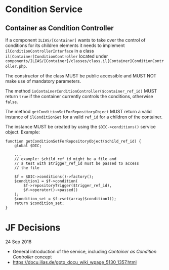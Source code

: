 # Condition Service

## Container as Condition Controller

If a component `ILIAS/[Container]` wants to take over the control of conditions for its children elements it needs to
implement `ilConditionControllerInterface` in a class `il[Container]ConditionController` located
under `components/ILIAS/[Container]/classes/class.il[Container]ConditionController.php`.

The constructor of the class MUST be public accessible and MUST NOT make use of mandatory parameters.

The method `isContainerConditionController($container_ref_id)` MUST return `true` if the container currently controls
the conditions, otherwise `false`.

The method `getConditionSetForRepositoryObject` MUST return a valid instance of `ilConditionSet` for a valid `ref_id`
for a children of the container.

The instance MUST be created by using the `$DIC->conditions()` service object. Example:

```
function getConditionSetForRepositoryObject($child_ref_id) {
	global $DIC;
	
	...
	// example: $child_ref_id might be a file and
	// a test with $trigger_ref_id must be passed to access
	// the file
	
	$f = $DIC->conditions()->factory();
	$condition1 = $f->condition(
		$f->repositoryTrigger($trigger_ref_id),
		$f->operator()->passed()
	);
	$condition_set = $f->set(array($condition1));
	return $condition_set;
}
```

# JF Decisions

24 Sep 2018

- General introduction of the service, including _Container as Condition Controller_ concept
- https://docu.ilias.de/goto_docu_wiki_wpage_5130_1357.html
